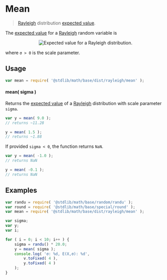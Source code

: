 # Mean

> [Rayleigh][rayleigh-distribution] distribution [expected value][expected-value].

<!-- Section to include introductory text. Make sure to keep an empty line after the intro `section` element and another before the `/section` close. -->

<section class="intro">

The [expected value][expected-value] for a [Rayleigh][rayleigh-distribution] random variable is

<!-- <equation class="equation" label="eq:rayleigh_expectation" align="center" raw="\mathbb{E}\left[ X \right] = \sigma \sqrt{\dfrac{\pi}{2}}" alt="Expected value for a Rayleigh distribution."> -->

<div class="equation" align="center" data-raw-text="\mathbb{E}\left[ X \right] = \sigma \sqrt{\dfrac{\pi}{2}}" data-equation="eq:rayleigh_expectation">
    <img src="https://cdn.rawgit.com/stdlib-js/stdlib/bb29798906e119fcb2af99e94b60407a270c9b32/lib/node_modules/@stdlib/math/base/dist/rayleigh/mean/docs/img/equation_rayleigh_expectation.svg" alt="Expected value for a Rayleigh distribution.">
    <br>
</div>

<!-- </equation> -->

where `σ > 0` is the scale parameter.

</section>

<!-- /.intro -->

<!-- Package usage documentation. -->

<section class="usage">

## Usage

```javascript
var mean = require( '@stdlib/math/base/dist/rayleigh/mean' );
```

#### mean( sigma )

Returns the [expected value][expected-value] of a [Rayleigh][rayleigh-distribution] distribution with scale parameter `sigma`.

```javascript
var y = mean( 9.0 );
// returns ~11.28

y = mean( 1.5 );
// returns ~1.88
```

If provided `sigma < 0`, the function returns `NaN`.

```javascript
var y = mean( -1.0 );
// returns NaN

y = mean( -0.1 );
// returns NaN
```

</section>

<!-- /.usage -->

<!-- Package usage notes. Make sure to keep an empty line after the `section` element and another before the `/section` close. -->

<section class="notes">

</section>

<!-- /.notes -->

<!-- Package usage examples. -->

<section class="examples">

## Examples

```javascript
var randu = require( '@stdlib/math/base/random/randu' );
var round = require( '@stdlib/math/base/special/round' );
var mean = require( '@stdlib/math/base/dist/rayleigh/mean' );

var sigma;
var y;
var i;

for ( i = 0; i < 10; i++ ) {
    sigma = randu() * 20.0;
    y = mean( sigma );
    console.log( 'σ: %d, E(X,σ): %d',
        v.toFixed( 4 ),
        y.toFixed( 4 )
    );
}
```

</section>

<!-- /.examples -->

<!-- Section to include cited references. If references are included, add a horizontal rule *before* the section. Make sure to keep an empty line after the `section` element and another before the `/section` close. -->

<section class="references">

</section>

<!-- /.references -->

<!-- Section for all links. Make sure to keep an empty line after the `section` element and another before the `/section` close. -->

<section class="links">

[rayleigh-distribution]: https://en.wikipedia.org/wiki/Rayleigh_distribution

[expected-value]: https://en.wikipedia.org/wiki/Expected_value

</section>

<!-- /.links -->
